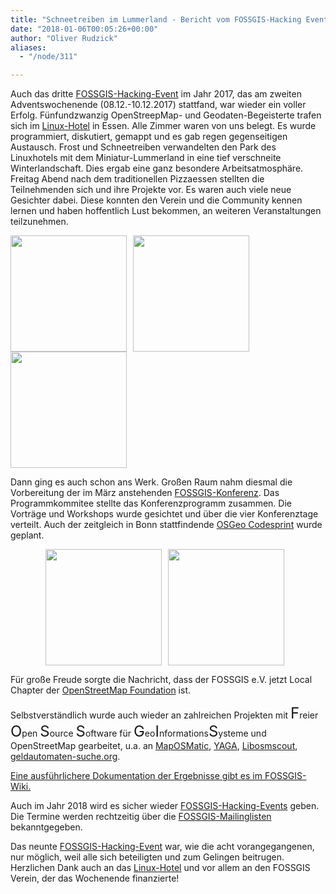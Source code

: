 ```yaml
---
title: "Schneetreiben im Lummerland - Bericht vom FOSSGIS-Hacking Event Nummer 9 im Linuxhotel"
date: "2018-01-06T00:05:26+00:00"
author: "Oliver Rudzick"
aliases:
  - "/node/311"

---
```


<p>Auch das dritte <a href="https://www.fossgis.de/wiki/FOSSGIS_Hacking_Events">FOSSGIS-Hacking-Event</a> im Jahr 2017, das am zweiten
Adventswochenende (08.12.-10.12.2017) stattfand, war wieder ein voller Erfolg.
Fünfundzwanzig OpenStreepMap- und Geodaten-Begeisterte trafen sich im
<a href="https://www.linuxhotel.de/">Linux-Hotel</a> in Essen. Alle Zimmer waren von uns belegt. Es wurde programmiert, diskutiert, gemappt und es
gab regen gegenseitigen Austausch. Frost und Schneetreiben verwandelten den Park des
Linuxhotels mit dem Miniatur-Lummerland in eine tief verschneite Winterlandschaft.
Dies ergab eine ganz besondere Arbeitsatmosphäre. Freitag Abend nach dem
traditionellen Pizzaessen stellten die Teilnehmenden
sich und ihre Projekte vor. Es waren auch viele neue Gesichter dabei. Diese konnten den Verein und die Community kennen lernen und haben hoffentlich Lust bekommen, an weiteren Veranstaltungen teilzunehmen. </p>

<p><img src="/news/legacy/P1020295.JPG" height="186px" style="vertical-align:bottom;padding-right:10px;height:186px"><img src="/news/legacy/800px-IMG_20171210_131415.jpg" style="vertical-align:bottom;padding-right:10px;height:186px"><img src="/news/legacy/IMG_20171210_130019.jpg" style="vertical-align:bottom; height:186px"></p>


<p>Dann ging es auch schon ans Werk. Großen Raum nahm diesmal die Vorbereitung der im März anstehenden
<a href="https://www.fossgis-konferenz.de/2018/">FOSSGIS-Konferenz</a>. Das Programmkommitee stellte
das Konferenzprogramm zusammen. Die Vorträge und Workshops
wurde gesichtet und über die vier Konferenztage verteilt. Auch der zeitgleich in Bonn
stattfindende <a href="https://wiki.osgeo.org/wiki/OSGeo_Code_Sprint_2018">OSGeo Codesprint</a> wurde geplant.</p>

<p style="text-align:center"><img src="/news/legacy/800px-20171209_160800.jpg " style="vertical-align:bottom;padding-right:10px;height:186px"><img src="/news/legacy/Fossgis_Hacking_Event_9_20171209_Programmkommitee.jpg" style="vertical-align:bottom;padding-right:10px;height:186px"></p>

<p>Für große Freude sorgte die Nachricht, dass der FOSSGIS e.V. jetzt Local Chapter der <a href="https://wiki.osmfoundation.org/wiki/Main_Page">OpenStreetMap Foundation</a> ist.</p>

<p>Selbstverständlich wurde auch wieder an zahlreichen Projekten mit <font size="5">F</font>reier <font size="5">O</font>pen <font size="5">S</font>ource <font size="5">S</font>oftware für <font size="5">G</font>eo<font size="5">I</font>nformations<font size="5">S</font>ysteme und OpenStreetMap gearbeitet, u.a. an <a href="https://maposmatic.osm-baustelle.de/">MapOSMatic</a>, <a href="https://yagajs.org/">YAGA</a>, <a href="http://libosmscout.sourceforge.net/">Libosmscout</a>, <a href="https://geldautomaten-suche.org/">geldautomaten-suche.org</a>.</p>

<p><a href="https://www.fossgis.de/wiki/FOSSGIS_Hacking_Event_2017_Nummer_9">Eine ausführlichere Dokumentation der Ergebnisse gibt es im FOSSGIS-Wiki.</a></p>

<p>Auch im Jahr 2018 wird es sicher wieder <a href="https://www.fossgis.de/wiki/FOSSGIS_Hacking_Events">FOSSGIS-Hacking-Events</a> geben. Die Termine werden rechtzeitig über die
<a href=" https://www.fossgis.de/community_mailinglisten.html">FOSSGIS-Mailinglisten</a> bekanntgegeben.</p>

<p>Das neunte <a href="https://www.fossgis.de/wiki/FOSSGIS_Hacking_Events">FOSSGIS-Hacking-Event</a> war,
wie die acht vorangegangenen,
nur möglich, weil alle sich beteiligten und zum
Gelingen beitrugen. Herzlichen Dank auch an das <a href="https://www.linuxhotel.de/">Linux-Hotel</a> und vor allem an den FOSSGIS Verein, der das
Wochenende finanzierte!</p>
